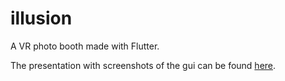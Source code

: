 # illusion
A VR photo booth made with Flutter.

The presentation with screenshots of the gui can be found [here](https://github.com/lukaswais-dev/illusion/blob/main/illusion_Lukas_Wais.pdf).
